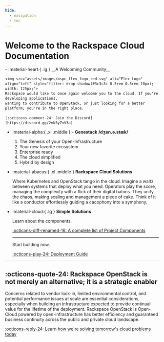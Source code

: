 ```yaml
---
hide:
  - navigation
  - toc
---
```


# Welcome to the Rackspace Cloud Documentation

<div class="grid cards" markdown>
-   :material-heart:{ .lg } __A Welcoming Community__

    <img src="assets/images/ospc_flex_logo_red.svg" alt="Flex Logo" align="left" style="filter: drop-shadow(#3c3c3c 0.5rem 0.5rem 10px); width: 125px;">
    Rackspace would like to once again welcome you to the cloud. If you're developing applications,
    wanting to contribute to OpenStack, or just looking for a better platform; you're in the right place.

    [:octicons-comment-24: Join the Discord](https://discord.gg/2mN5yZvV3a)

-   :material-alpha:{ .xl .middle } - __Genestack__  __/dʒen.ə.stæk/__

    1. The Genesis of your Open-Infrastructure
    2. Your new favorite ecosystem
    3. Enterprise ready
    4. The cloud simplified
    5. Hybrid by design

-   :material-abacus:{ .xl .middle } __Rackspace Cloud Solutions__

    Where Kubernetes and OpenStack tango in the cloud. Imagine a waltz between systems that deploy what you need.
    Operators play the score, managing the complexity with a flick of their digital batons. They unify the chaos,
    making scaling and management a piece of cake. Think of it like a conductor effortlessly guiding a cacophony
    into a symphony.

-   :material-cloud:{ .lg } __Simple Solutions__

    Learn about the components.

    [:octicons-diff-renamed-16: A complete list of Project Components](genestack-components.md)

    ---

    Start building now.

    [:octicons-play-24: Deployment Guide](genestack-getting-started.md)

</div>

---

## :octicons-quote-24: Rackspace OpenStack is not merely an alternative; it is a strategic enabler

Concerns related to vendor lock-in, limited environmental control, and potential performance issues at scale are essential considerations, especially when building an infrastructure expected to provide continual value for the lifetime of the deployment. Rackspace OpenStack is Open-Cloud powered by open-infrastructure has better efficiency and guaranteed business continuity across the public and private cloud landscape.

[:octicons-reply-24: Learn how we're solving tomorrow's cloud problems today](https://www.rackspace.com/solve/return-openstack)
